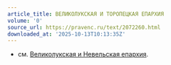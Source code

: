 ```yaml
---
article_title: ВЕЛИКОЛУКСКАЯ И ТОРОПЕЦКАЯ ЕПАРХИЯ
volume: '0'
source_url: https://pravenc.ru/text/2072260.html
downloaded_at: '2025-10-13T10:13:35Z'
---
```


- см.
[Великолукская и Невельская епархия](<https://pravenc.ru/text/Великолукская и Невельская епархия.html>).
